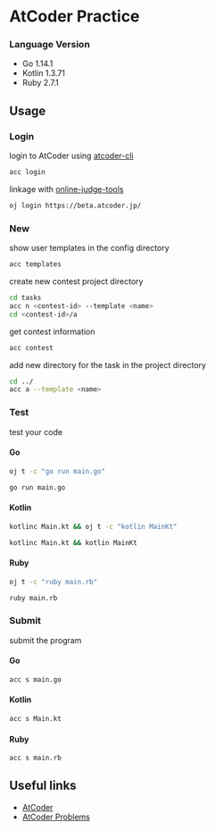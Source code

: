 # AtCoder Practice

### Language Version

- Go 1.14.1
- Kotlin 1.3.71
- Ruby 2.7.1

## Usage

### Login

login to AtCoder using [atcoder-cli](https://github.com/Tatamo/atcoder-cli)

```sh
acc login
```

linkage with [online-judge-tools](https://github.com/kmyk/online-judge-tools)

```sh
oj login https://beta.atcoder.jp/
```

### New

show user templates in the config directory

```sh
acc templates
```

create new contest project directory

```sh
cd tasks
acc n <contest-id> --template <name>
cd <contest-id>/a
```

get contest information

```sh
acc contest
```

add new directory for the task in the project directory

```sh
cd ../
acc a --template <name>
```

### Test

test your code

#### Go

```sh
oj t -c "go run main.go"
```

```sh
go run main.go
```

#### Kotlin

```sh
kotlinc Main.kt && oj t -c "kotlin MainKt"
```

```sh
kotlinc Main.kt && kotlin MainKt
```

#### Ruby

```sh
oj t -c "ruby main.rb"
```

```sh
ruby main.rb
```

### Submit

submit the program

#### Go

```sh
acc s main.go
```

#### Kotlin

```sh
acc s Main.kt
```

#### Ruby

```sh
acc s main.rb
```

## Useful links

- [AtCoder](https://atcoder.jp/contests/)
- [AtCoder Problems](https://kenkoooo.com/atcoder/#/table/)
